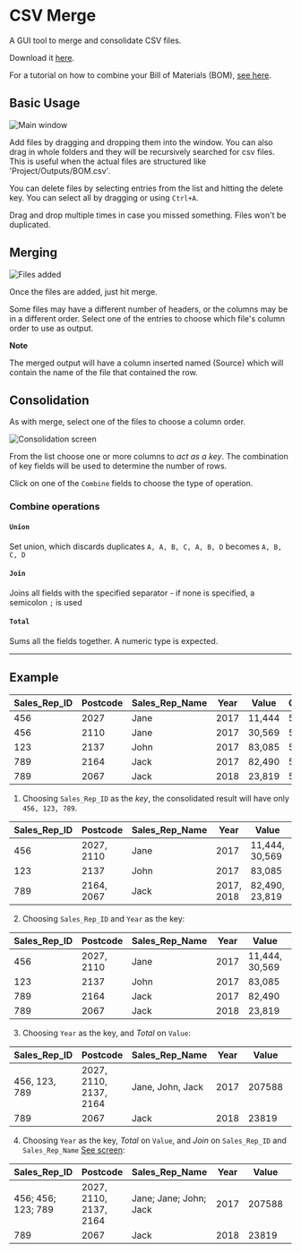 # CSV Merge

A GUI tool to merge and consolidate CSV files.

Download it [here](https://github.com/deviousasti/csv-merge/raw/master/csv-merge.exe).

For a tutorial on how to combine your Bill of Materials (BOM), [see here](https://asti.dynz.net/post/bom-merge/).

Basic Usage
-----------

![Main window](https://user-images.githubusercontent.com/2375486/65368444-a97ba500-dc5e-11e9-96a0-40143940efe2.png)

Add files by dragging and dropping them into the window.
You can also drag in whole folders and they will be recursively searched for csv files. This is useful when the actual files are structured like 'Project/Outputs/BOM.csv'.

You can delete files by selecting entries from the list and hitting the delete key. You can select all by dragging or using `Ctrl+A`. 

Drag and drop multiple times in case you missed something. Files won't be duplicated.

Merging
-------

![Files added](https://user-images.githubusercontent.com/2375486/65368762-e5186e00-dc62-11e9-8fab-311041e63074.png)

Once the files are added, just hit merge. 

Some files may have a different number of headers, or the columns may be in a different order. Select one of the entries to choose which file's column order to use as output.

**Note**

The merged output will have a column inserted named (Source) which will contain the name of the file that contained the row.


Consolidation
--------------

As with merge, select one of the files to choose a column order.

![Consolidation screen](https://user-images.githubusercontent.com/2375486/65369354-86a2be00-dc69-11e9-9bbf-6da6978e219f.png)

From the list choose one or more columns to *act as a key*.
The combination of key fields will be used to determine the number of rows.

Click on one of the `Combine` fields to choose the type of operation.

### Combine operations

#### `Union` 
Set union, which discards duplicates
`A, A, B, C, A, B, D` becomes `A, B, C, D`

#### `Join` 
Joins all fields with the specified separator - if none is specified, a semicolon `;` is used

#### `Total` 
Sums all the fields together. A numeric type is expected. 

--------------------------------------------------------------------------

Example
-------


| Sales_Rep_ID | Postcode | Sales_Rep_Name | Year | Value   | Commission |
| ------------ | -------- | -------------- | ---- | ------- | ---------- |
| 456          | 2027     | Jane           | 2017 | 11,444  | 5%         |
| 456          | 2110     | Jane           | 2017 | 30,569  | 5%         |
| 123          | 2137     | John           | 2017 | 83,085  | 5%         |
| 789          | 2164     | Jack           | 2017 | 82,490  | 5%         |
| 789          | 2067     | Jack           | 2018 | 23,819  | 5%         |


1. Choosing `Sales_Rep_ID` as the *key*, the consolidated result will have only `456, 123, 789`.

| Sales_Rep_ID | Postcode   | Sales_Rep_Name | Year       | Value          | Commission |
| ------------ | ---------- | -------------- | ---------- | -------------- | ---------- |
| 456          | 2027, 2110 | Jane           | 2017       | 11,444, 30,569 | 5%         |
| 123          | 2137       | John           | 2017       | 83,085         | 5%         |
| 789          | 2164, 2067 | Jack           | 2017, 2018 | 82,490, 23,819 | 5%         |

2. Choosing `Sales_Rep_ID` and `Year` as the key:

| Sales_Rep_ID | Postcode   | Sales_Rep_Name | Year | Value          | Commission |
| ------------ | ---------- | -------------- | ---- | -------------- | ---------- |
| 456          | 2027, 2110 | Jane           | 2017 | 11,444, 30,569 | 5%         |
| 123          | 2137       | John           | 2017 | 83,085         | 5%         |
| 789          | 2164       | Jack           | 2017 | 82,490         | 5%         |
| 789          | 2067       | Jack           | 2018 | 23,819         | 5%         |

3. Choosing `Year` as the key, and *Total* on `Value`:

| Sales_Rep_ID  | Postcode               | Sales_Rep_Name   | Year | Value  | Commission |
| ------------- | ---------------------- | ---------------- | ---- | ------ | ---------- |
| 456, 123, 789 | 2027, 2110, 2137, 2164 | Jane, John, Jack | 2017 | 207588 | 5%         |
| 789           | 2067                   | Jack             | 2018 | 23819  | 5%         |

4. Choosing `Year` as the key, *Total* on `Value`, and *Join* on `Sales_Rep_ID` and `Sales_Rep_Name`  [See screen](https://user-images.githubusercontent.com/2375486/65372156-e14c1200-dc89-11e9-85fd-2a08fa7d3807.png):


|Sales_Rep_ID       | Postcode               | Sales_Rep_Name         | Year | Value  | Commission |
|------------------ | ---------------------- | ---------------------- | ---- | ------ | ---------- |
|456; 456; 123; 789 | 2027, 2110, 2137, 2164 | Jane; Jane; John; Jack | 2017 | 207588 | 5%         |
|789                | 2067                   | Jack                   | 2018 | 23819  | 5%         |


